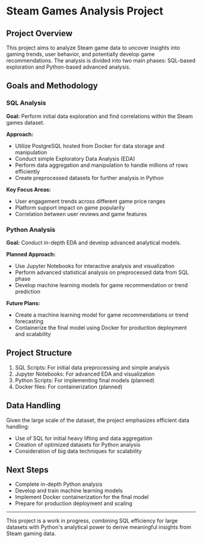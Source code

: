 # Steam Games Analysis Project

## Project Overview

This project aims to analyze Steam game data to uncover insights into gaming trends, user behavior, and potentially develop game recommendations. The analysis is divided into two main phases: SQL-based exploration and Python-based advanced analysis.

## Goals and Methodology

### SQL Analysis

**Goal:** Perform initial data exploration and find correlations within the Steam games dataset.

**Approach:**
- Utilize PostgreSQL hosted from Docker for data storage and manipulation
- Conduct simple Exploratory Data Analysis (EDA)
- Perform data aggregation and manipulation to handle millions of rows efficiently
- Create preprocessed datasets for further analysis in Python

**Key Focus Areas:**
- User engagement trends across different game price ranges
- Platform support impact on game popularity
- Correlation between user reviews and game features

### Python Analysis

**Goal:** Conduct in-depth EDA and develop advanced analytical models.

**Planned Approach:**
- Use Jupyter Notebooks for interactive analysis and visualization
- Perform advanced statistical analysis on preprocessed data from SQL phase
- Develop machine learning models for game recommendation or trend prediction

**Future Plans:**
- Create a machine learning model for game recommendations or trend forecasting
- Containerize the final model using Docker for production deployment and scalability

## Project Structure

1. SQL Scripts: For initial data preprocessing and simple analysis
2. Jupyter Notebooks: For advanced EDA and visualization
3. Python Scripts: For implementing final models (planned)
4. Docker files: For containerization (planned)

## Data Handling

Given the large scale of the dataset, the project emphasizes efficient data handling:
- Use of SQL for initial heavy lifting and data aggregation
- Creation of optimized datasets for Python analysis
- Consideration of big data techniques for scalability

## Next Steps

- Complete in-depth Python analysis
- Develop and train machine learning models
- Implement Docker containerization for the final model
- Prepare for production deployment and scaling

---

This project is a work in progress, combining SQL efficiency for large datasets with Python's analytical power to derive meaningful insights from Steam gaming data.
